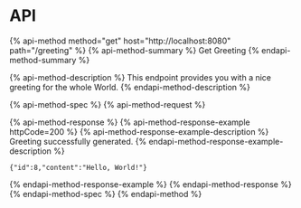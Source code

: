 # API

{% api-method method="get" host="http://localhost:8080" path="/greeting" %}
{% api-method-summary %}
Get Greeting
{% endapi-method-summary %}

{% api-method-description %}
This endpoint provides you with a nice greeting for the whole World.
{% endapi-method-description %}

{% api-method-spec %}
{% api-method-request %}

{% api-method-response %}
{% api-method-response-example httpCode=200 %}
{% api-method-response-example-description %}
Greeting successfully generated.
{% endapi-method-response-example-description %}

```
{"id":8,"content":"Hello, World!"}
```
{% endapi-method-response-example %}
{% endapi-method-response %}
{% endapi-method-spec %}
{% endapi-method %}



